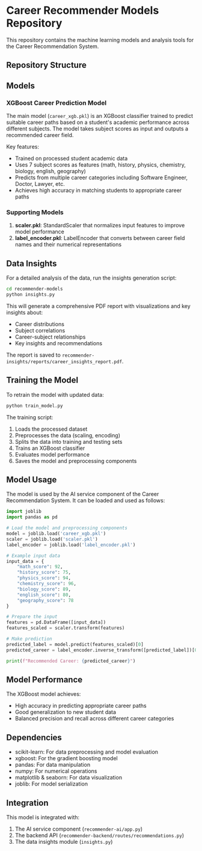 # Career Recommender Models Repository

This repository contains the machine learning models and analysis tools for the Career Recommendation System.

## Repository Structure


## Models

### XGBoost Career Prediction Model

The main model (`career_xgb.pkl`) is an XGBoost classifier trained to predict suitable career paths based on a student's academic performance across different subjects. The model takes subject scores as input and outputs a recommended career field.

Key features:
- Trained on processed student academic data
- Uses 7 subject scores as features (math, history, physics, chemistry, biology, english, geography)
- Predicts from multiple career categories including Software Engineer, Doctor, Lawyer, etc.
- Achieves high accuracy in matching students to appropriate career paths

### Supporting Models

1. **scaler.pkl**: StandardScaler that normalizes input features to improve model performance
2. **label_encoder.pkl**: LabelEncoder that converts between career field names and their numerical representations

## Data Insights

For a detailed analysis of the data, run the insights generation script:

```bash
cd recommender-models
python insights.py
```

This will generate a comprehensive PDF report with visualizations and key insights about:
- Career distributions
- Subject correlations
- Career-subject relationships
- Key insights and recommendations

The report is saved to `recommender-insights/reports/career_insights_report.pdf`.

## Training the Model

To retrain the model with updated data:

```bash
python train_model.py
```

The training script:
1. Loads the processed dataset
2. Preprocesses the data (scaling, encoding)
3. Splits the data into training and testing sets
4. Trains an XGBoost classifier
5. Evaluates model performance
6. Saves the model and preprocessing components

## Model Usage

The model is used by the AI service component of the Career Recommendation System. It can be loaded and used as follows:

```python
import joblib
import pandas as pd

# Load the model and preprocessing components
model = joblib.load('career_xgb.pkl')
scaler = joblib.load('scaler.pkl')
label_encoder = joblib.load('label_encoder.pkl')

# Example input data
input_data = {
    "math_score": 92,
    "history_score": 75,
    "physics_score": 94,
    "chemistry_score": 96,
    "biology_score": 89,
    "english_score": 80,
    "geography_score": 78
}

# Prepare the input
features = pd.DataFrame([input_data])
features_scaled = scaler.transform(features)

# Make prediction
predicted_label = model.predict(features_scaled)[0]
predicted_career = label_encoder.inverse_transform([predicted_label])[0]

print(f"Recommended Career: {predicted_career}")
```

## Model Performance

The XGBoost model achieves:
- High accuracy in predicting appropriate career paths
- Good generalization to new student data
- Balanced precision and recall across different career categories

## Dependencies

- scikit-learn: For data preprocessing and model evaluation
- xgboost: For the gradient boosting model
- pandas: For data manipulation
- numpy: For numerical operations
- matplotlib & seaborn: For data visualization
- joblib: For model serialization

## Integration

This model is integrated with:
1. The AI service component (`recommender-ai/app.py`)
2. The backend API (`recommender-backend/routes/recommendations.py`)
3. The data insights module (`insights.py`)




